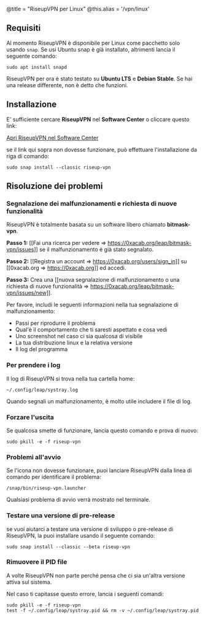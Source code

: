 @title = "RiseupVPN per Linux"
@this.alias = '/vpn/linux'

## Requisiti

Al momento RiseupVPN è disponibile per Linux come pacchetto solo usando `snap`. Se usi Ubuntu snap è già installato, altrimenti lancia il seguente comando:

```
sudo apt install snapd
```

RiseupVPN per ora è stato testato su **Ubuntu LTS** e **Debian Stable**. Se hai una release differente, non è detto che funzioni.

## Installazione

E' sufficiente cercare **RiseupVPN** nel **Software Center** o cliccare questo link:

<a class="btn btn-default btn-lg" href="snap://riseup-vpn">
  <i class="fa fa-reply-all"></i>
  Apri RiseupVPN nel Software Center
</a>

se il link qui sopra non dovesse funzionare, può effettuare l'installazione da riga di comando:

```
sudo snap install --classic riseup-vpn
```

## Risoluzione dei problemi

### Segnalazione dei malfunzionamenti e richiesta di nuove funzionalità

RiseupVPN è totalmente basata su un software libero chiamato <b>bitmask-vpn</b>.

**Passo 1:** [[Fai una ricerca per vedere => https://0xacab.org/leap/bitmask-vpn/issues]] se il malfunzionamento è già stato segnalato.

**Passo 2:** [[Registra un account => https://0xacab.org/users/sign_in]] su [[0xacab.org => https://0xacab.org]] ed accedi.

**Passo 3:** Crea una [[nuova segnalazione di malfunzionamento o una richiesta di nuove funzionalità => https://0xacab.org/leap/bitmask-vpn/issues/new]].

Per favore, includi le seguenti informazioni nella tua segnalazione di malfunzionamento:

* Passi per riprodurre il problema
* Qual'è il comportamento che ti saresti aspettato e cosa vedi
* Uno screenshot nel caso ci sia qualcosa di visibile
* La tua distribuzione linux e la relativa versione
* Il log del programma

### Per prendere i log

Il log di RiseupVPN si trova nella tua cartella home:

```
~/.config/leap/systray.log
```

Quando segnali un malfunzionamento, è molto utile includere il file di log.

### Forzare l'uscita

Se qualcosa smette di funzionare, lancia questo comando e prova di nuovo:

```
sudo pkill -e -f riseup-vpn
```

### Problemi all'avvio

Se l'icona non dovesse funzionare, puoi lanciare RiseupVPN dalla linea di comando per identificare il problema:

```
/snap/bin/riseup-vpn.launcher
```

Qualsiasi problema di avvio verrà mostrato nel terminale.

### Testare una versione di pre-release

se vuoi aiutarci a testare una versione di sviluppo o pre-release di RiseupVPN, la puoi installare usando il seguente comando:

```
sudo snap install --classic --beta riseup-vpn
```

### Rimuovere il PID file

A volte RiseupVPN non parte perché pensa che ci sia un'altra versione attiva sul sistema.

Nel caso ti capitasse questo errore, lancia i seguenti comandi:

```
sudo pkill -e -f riseup-vpn
test -f ~/.config/leap/systray.pid && rm -v ~/.config/leap/systray.pid
```
